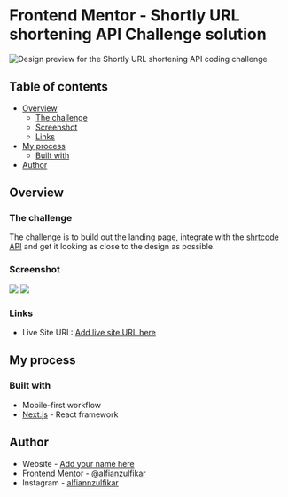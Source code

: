 # Frontend Mentor - Shortly URL shortening API Challenge solution

![Design preview for the Shortly URL shortening API coding challenge](./desktop-preview.jpg)

## Table of contents

- [Overview](#overview)
  - [The challenge](#the-challenge)
  - [Screenshot](#screenshot)
  - [Links](#links)
- [My process](#my-process)
  - [Built with](#built-with)
- [Author](#author)

## Overview

### The challenge

The challenge is to build out the landing page, integrate with the [shrtcode API](https://app.shrtco.de/) and get it looking as close to the design as possible.

### Screenshot

![](./screenshot.jepg)
![](./screenshot-mobile.jepg)

### Links

- Live Site URL: [Add live site URL here](https://your-live-site-url.com)

## My process

### Built with

- Mobile-first workflow
- [Next.js](https://nextjs.org/) - React framework

## Author

- Website - [Add your name here](https://www.your-site.com)
- Frontend Mentor - [@alfianzulfikar](https://www.frontendmentor.io/profile/alfianzulfikar)
- Instagram - [alfiannzulfikar](https://www.twitter.com/alfiannzulfikar)
